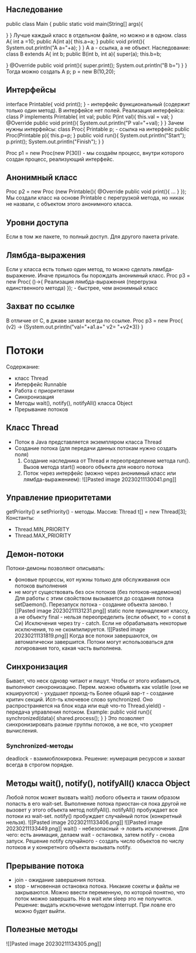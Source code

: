 ## Наследование
public class Main {
public static void main(String[] args){

}
}
Лучше каждый класс в отдельном файле, но можно и в одном.
class A{
int a =10;
public A(int a){
this.a=a;
}
public void print(){
System.out.println("A a="+a);
}
}
A a - ссылка, а не объект.
Наследование:
class B extends A{
int b;
public B(int b, int a){
	super(a);
	this.b=b;

}
@Override public void print(){
	super.print();
	System.out.println("B b=")
}
}
Тогда можно создать 
A p;
p = new B(10,20);
## Интерфейсы
interface Printable{
	void print();
} - интерфейс функциональный (содержит только один метод).
В интерфейсе нет полей.
Реализация интерфейса:
class P implements Printable{
	int val;
	public P(int val){
		this.val = val;
	}
	@Override 
	public void print(){
		System.out.println("P val="+val);
	}
}
Зачем нужны интерфейсы: 
class Proc{
	Printable p; - ссылка на интерфейс
	public Proc(Printable p){
		this.p=p;
	}
	public void run(){
	System.out.println("Start");
	p.print();
	System.out.println("Finish");
	}
}

Proc p1 = new Proc(new P(30)) - мы создаём процесс, внутри которого создан процесс, реализующий интерфейс.
## Анонимный класс
Proc p2 = new Proc (new Printable(){
	@Override
	public void print(){
		...
	}
});
Мы создали класс на основе Printable с перегрузкой метода, но никак не назвали, с объектом этого анонимного класса.
## Уровни доступа
Если в том же пакете, то полный доступ. Для другого пакета private.
## Лямбда-выражения
Если у класса есть только один метод, то можно сделать лямбда-выражение. Иначе пришлось бы порождать анонимный класс.
Proc p3 = new Proc( ()->{
	Реализация лямбда-выражения (перегрузка единственного метода)
}); - быстрее, чем анонимный класс
## Захват по ссылке
В отличие от С, в джаве захват всегда по ссылке.
Proc p3 = new Proc{
	(v2) -> {System.out.println("val="+a1.a+" v2= "+v2\*3)}
}
# Потоки
Содержание:
- класс Thread
- Интерфейс Runnable
- Работа с приоритетами
- Синхронизация
- Методы wait(), notify(), notifyAll() класса Object
- Прерывание потоков
## Класс Thread
- Поток в Java представляется экземпляром класса Thread
- Создание потока (для передачи данных потокам нужно создать поля)
	1. Создание наследника от Thread и переопределение метода run(). Вызов метода start() нового объекта для нового потока
	2. Поток через интерфейс (можно через анонимный класс или лямбда-выражением): ![[Pasted image 20230211130041.png]]
## Управление приоритетами
getPriority() и setPriority() - методы.
Массив: Thread t[] = new Thread[3];
Константы: 
- Thread.MIN_PRIORITY
- Thread.MAX_PRIORITY
## Демон-потоки
Потоки-демоны позволяют описывать:
- фоновые процессы, кот нужны только для обслуживания осн потоков выполнения
- не могут существовать без осн потоков (без потоков-недемонов)
Для работы с этим свойством вызывается до создания потока setDaemon().
Перезапуск потока - создание объекта заново.
![[Pasted image 20230211131231.png]]
static поле принадлежит классу, а не объекту
final - нельзя переопределить (если объект, то = const в Си)
Исключения через try - catch. Если не обрабатывать некоторые исключения, то не скомпилируется.
![[Pasted image 20230211131819.png]]
Когда все потоки завершаются, он автоматически завершится.
Потоки могут использоваться для логирования того, какая часть выполнена.
## Синхронизация
Бывает, что неск одновр читают и пишут. Чтобы от этого избавиться, выполняют синхронизацию.
Перем. можно объявить как volatile (они не кэшируются) - ухудшает произд-ть
Более общий вар-т - создание критич секций. Исп-ть ключевое слово synchronized. Оно распространяется на блок кода или ещё что-то
Thread.yield() - передача управления потоком.
Example:
	public void run(){
	synchronized(data){
		shared.process();
		}
	}
Это позволяет синхронизировать разные группы потоков, а не все, что ускоряет вычисления.
### Synchronized-методы
deadlock - взаимоблокировка. Решение: нумерация ресурсов и захват всегда в строгом порядке.
## Методы wait(), notify(), notifyAll() класса Object
Любой поток может вызвать wait() любого объекта и таким образом попасть в его wait-set. Выполнение потока приостан-ся пока другой не вызовет у этого объекта метод notifyAll(). notifyAll() пробуждает все потоки из  wait-set. notify() пробуждает случайный поток (конкретный нельзя).
![[Pasted image 20230211133406.png]]
![[Pasted image 20230211133449.png]]
wait() - небезопасный -> ловить исключения.
Для чего: есть анимация, делаем wait - остановка, затем notify - снова запуск.
Решение notify случайного - создать число объектов по числу потоков и у конкретного объекта вызывать notify.
## Прерывание потока
- join - ожидание завершения потока.
- stop - мгновенная остановка потока. Никакие сокеты и файлы не закрываются.
Можно ввести переменную, по которой понятно, что поток можно завершать. Но в wait или sleep это не получится. Решение: выдать исключение методом interrupt. При ловле его можно будет выйти.
## Полезные методы
![[Pasted image 20230211134305.png]]
